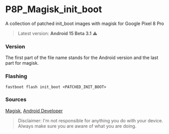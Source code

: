 # P8P_Magisk_init_boot
A collection of patched init_boot images with magisk for Google Pixel 8 Pro

>Latest version: **Android 15 Beta 3.1**  ⚠️

### Version
The first part of the file name stands for the Android version and the last part for magisk.

### Flashing
`fastboot flash init_boot <PATCHED_INIT_BOOT>`

### Sources
[Magisk](https://github.com/topjohnwu/Magisk), [Android Developer](https://developer.android.com/about/versions/)

>Disclaimer: I'm not responsible for anything you do with your device. Always make sure you are aware of what you are doing.
